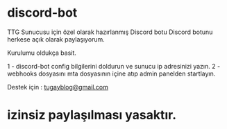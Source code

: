 # discord-bot
TTG Sunucusu için özel olarak hazırlanmış Discord botu
Discord botunu herkese açık olarak paylaşıyorum. 

Kurulumu oldukça basit. 

1 - discord-bot config bilgilerini doldurun ve sunucu ip adresinizi yazın.
2 - webhooks dosyasını mta dosyasının içine atıp admin panelden startlayın.



Destek için : tugayblog@gmail.com

# izinsiz paylaşılması yasaktır.

